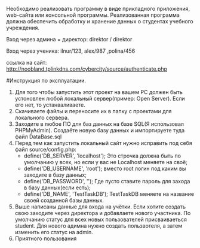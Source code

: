 ﻿Необходимо реализовать программу в виде прикладного приложения, web-сайта или консольной программы. Реализованная программа должна обеспечить обработку и хранение данных о студентах учебного учреждения.

Вход через админа = директор: direktor / direktor

Вход через ученика: ilnur/123, alex/987 ,polina/456

ссылка на сайт: http://noobland.tplinkdns.com/cybercity/source/authenticate.php

#Инструкция по эксплуатации.

1. Для того чтобы запустить этот проект на вашем PC должен быть устоновлен любой локальный сервер(пример: Open Server). Если его нет, то устанваливаете.
2. Скачиваете файлы и переносите их в папку с проектами для локального сервера.
3. Заходите в любое ПО для баз данных на базе SQL(Я использовал PHPMyAdmin). Создаёте новую базу данных и импортируете туда файл DataBase.sql
4. Перед тем как запустить локальный сайт нужно исправить под себя файл source/config.php:
   - define('DB_SERVER', 'localhost'); Это строчка должна быть по умолчанию у всех, но если у вас не Localhost меняете на своё;
   - define('DB_USERNAME', 'root'); вместо root логин под каким вы заходите в базу данных;
   - define('DB_PASSWORD', ''); Где пусто ставите пароль для захода в базу данных(если есть);
   - define('DB_NAME', 'TestTaskDB'); TestTaskDB меняете на название своей созданной базы данных.
5. Выше написаны данные для входа на учётки. Если хотите создать свою заходите через директора и добавлаете нового участника. По умолчанию статус для всех новых пользователей присваиваеться student. Для нового адимна нужно создать пользвотеля, а затем изменить его статус на admin.
6. Приятного пользования
